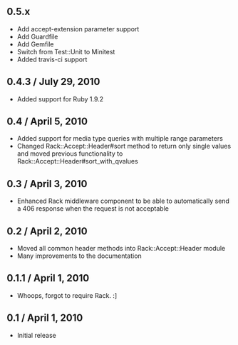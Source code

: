 ## 0.5.x

  * Add accept-extension parameter support
  * Add Guardfile
  * Add Gemfile
  * Switch from Test::Unit to Minitest
  * Added travis-ci support

## 0.4.3 / July 29, 2010

  * Added support for Ruby 1.9.2

## 0.4 / April 5, 2010

  * Added support for media type queries with multiple range parameters
  * Changed Rack::Accept::Header#sort method to return only single values
    and moved previous functionality to Rack::Accept::Header#sort_with_qvalues

## 0.3 / April 3, 2010

  * Enhanced Rack middleware component to be able to automatically send a 406
    response when the request is not acceptable

## 0.2 / April 2, 2010

  * Moved all common header methods into Rack::Accept::Header module
  * Many improvements to the documentation

## 0.1.1 / April 1, 2010

  * Whoops, forgot to require Rack. :]

## 0.1 / April 1, 2010

  * Initial release
